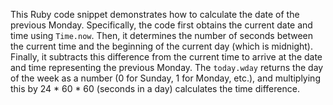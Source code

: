 This Ruby code snippet demonstrates how to calculate the date of the previous Monday. Specifically, the code first obtains the current date and time using `Time.now`.  Then, it determines the number of seconds between the current time and the beginning of the current day (which is midnight).  Finally, it subtracts this difference from the current time to arrive at the date and time representing the previous Monday.  The `today.wday` returns the day of the week as a number (0 for Sunday, 1 for Monday, etc.), and multiplying this by 24 * 60 * 60 (seconds in a day) calculates the time difference.
